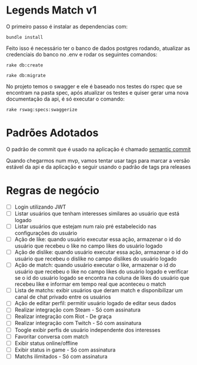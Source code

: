 # Legends Match v1

O primeiro passo é instalar as dependencias com: 

```shell
bundle install
```

Feito isso é necessário ter o banco de dados postgres rodando, atualizar as credenciais do banco no .env e rodar os seguintes comandos:

```shell
rake db:create

rake db:migrate
```

No projeto temos o swagger e ele é baseado nos testes do rspec que se encontram na pasta spec, após atualizar os testes e quiser gerar uma nova documentação da api, é só executar o comando: 

```shell
rake rswag:specs:swaggerize
```


# Padrões Adotados

O padrão de commit que é usado na aplicação é chamado [semantic commit](https://www.conventionalcommits.org/en/v1.0.0/)

Quando chegarmos num mvp, vamos tentar usar tags para marcar a versão estável da api e da aplicação e seguir usando o padrão de tags pra releases


# Regras de negócio

- [ ] Login utilizando JWT
- [ ] Listar usuários que tenham interesses similares ao usuário que está logado
- [ ] Listar usuários que estejam num raio pré estabelecido nas configurações do usuário
- [ ] Ação de like: quando usuário executar essa ação, armazenar o id do usuário que recebeu o like no campo likes do usuário logado
- [ ] Ação de dislike: quando usuário executar essa ação, armazenar o id do usuário que recebeu o dislike no campo dislikes do usuário logado
- [ ] Ação de match: quando usuário executar o like, armazenar o id do usuário que recebeu o like no campo likes do usuário logado e verificar se o id do usuário logado se encontra na coluna de likes do usuário que recebeu like e informar em tempo real que aconteceu o match
- [ ] Lista de matchs: exibir usuários que deram match e disponibilizar um canal de chat privado entre os usuários
- [ ] Ação de editar perfil: permitir usuário logado de editar seus dados
- [ ] Realizar integração com Steam - Só com assinatura
- [ ] Realizar integração com Riot - De graça
- [ ] Realizar integração com Twitch - Só com assinatura
- [ ] Toogle exibir perfis de usuário independente dos interesses
- [ ] Favoritar conversa com match
- [ ] Exibir status online/offline 
- [ ] Exibir status in game - Só com assinatura
- [ ] Matchs ilimitados - Só com assinatura
